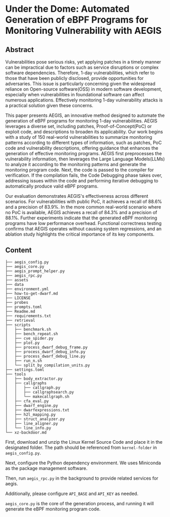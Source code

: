 # Under the Dome: Automated Generation of eBPF Programs for Monitoring Vulnerability with AEGIS



## Abstract

Vulnerabilities pose serious risks, yet applying patches in a timely manner can be impractical due to factors such as service disruptions or complex software dependencies. Therefore, 1-day vulnerabilities, which refer to those that have been publicly disclosed, provide opportunities for adversaries.
This issue is particularly concerning given the widespread reliance on Open-source software(OSS) in modern software development, especially when vulnerabilities in foundational software can affect numerous applications. 
Effectively monitoring 1-day vulnerability attacks is a practical solution given these concerns.

This paper presents AEGIS, an innovative method designed to automate the generation of eBPF programs for monitoring 1-day vulnerabilities. AEGIS leverages a diverse set, including patches, Proof-of-Concept(PoC) or exploit code, and descriptions to broaden its applicability.
Our work begins with a study of 150 real-world vulnerabilities to summarize monitoring patterns according to different types of information, such as patches, PoC code and vulnerability descriptions, offering guidance that enhances the generation of effective monitoring programs. 
AEGIS first preprocesses the vulnerability information, then leverages the Large Language Models(LLMs) to analyze it according to the monitoring patterns and generate the monitoring program code.
Next, the code is passed to the compiler for verification. If the compilation fails, the Code Debugging phase takes over, addressing issues within the code and performing iterative debugging to automatically produce valid eBPF programs.

Our evaluation demonstrates AEGIS's effectiveness across different scenarios. For vulnerabilities with public PoC, it achieves a recall of 88.6\% and a precision of 83.9\%. In the more common real-world scenario where no PoC is available, AEGIS achieves a recall of 84.3\% and a precision of 88.1\%. Further experiments indicate that the generated eBPF monitoring programs have low performance overhead. Functional correctness testing confirms that AEGIS operates without causing system regressions, and an ablation study highlights the critical importance of its key components.





## Content





```
├── aegis_config.py
├── aegis_core.py
├── aegis_prompt_helper.py
├── aegis_rpc.py
├── assets
├── data
├── environment.yml
├── how-to-get-dwarf.md
├── LICENSE
├── probes
├── prompts.toml
├── Readme.md
├── requirements.txt
├── retrieval
├── scripts
│   ├── benchmark.sh
│   ├── bench_repeat.sh
│   ├── cve_spider.py
│   ├── plot.py
│   ├── process_dwarf_debug_frame.py
│   ├── process_dwarf_debug_info.py
│   ├── process_dwarf_debug_line.py
│   ├── run_n.sh
│   └── split_by_compilation_units.py
├── settings.toml
├── tools
│   ├── body_extractor.py
│   ├── callgraphs
│   │   ├── callgraph.py
│   │   ├── callgraphsearch.py
│   │   └── makecallgraph.sh
│   ├── cfa_eval.py
│   ├── dwarf_engine.py
│   ├── dwarfexpressions.txt
│   ├── h2l_mapping.py
│   ├── struct_analyzer.py
│   ├── line_aligner.py
│   └── line_info.py
└── xz-backdoor.md
```





First, download and unzip the Linux Kernel Source Code and place it in the designated folder. The path should be referenced from `kernel-folder` in `aegis_config.py`.



Next, configure the Python dependency environment. We uses Miniconda as the package management software.



Then, run `aegis_rpc.py` in the background to provide related services for aegis.



Additionally, please configure `API_BASE` and `API_KEY` as needed. 



`aegis_core.py` is the core of the generation process, and running it will generate the eBPF monitoring program code.






